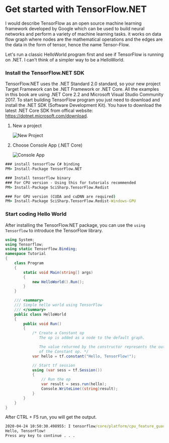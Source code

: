 # 	Get started with TensorFlow.NET

I would describe TensorFlow as an open source machine learning framework developed by Google which can be used to build neural networks and perform a variety of machine learning tasks. it works on data flow graph where nodes are the mathematical operations and the edges are the data in the form of tensor, hence the name Tensor-Flow. 



Let's run a classic HelloWorld program first and see if TensorFlow is running on .NET. I can't think of a simpler way to be a HelloWorld.



### Install the TensorFlow.NET SDK

TensorFlow.NET uses the .NET Standard 2.0 standard, so your new project Target Framework can be .NET Framework or .NET Core.  All the examples in this book are using .NET Core 2.2 and Microsoft Visual Studio Community 2017. To start building TensorFlow program you just need to download and install the .NET SDK (Software Development Kit). You have to download the latest .NET Core SDK from offical website: https://dotnet.microsoft.com/download.



1. New a project

   ![New Project](_static/new-project.png)

2. Choose Console App (.NET Core)

   ![Console App](_static/new-project-console.png)



```cmd
### install tensorflow C# binding
PM> Install-Package TensorFlow.NET

### Install tensorflow binary
### For CPU version - Using this for tutorials recommended
PM> Install-Package SciSharp.TensorFlow.Redist

### For GPU version (CUDA and cuDNN are required)
PM> Install-Package SciSharp.TensorFlow.Redist-Windows-GPU
```

### Start coding Hello World

After installing the TensorFlow.NET package, you can use the `using Tensorflow` to introduce the TensorFlow library.



```csharp
using System;
using Tensorflow;
using static Tensorflow.Binding;
namespace Tutorial
{
    class Program
    {
        static void Main(string[] args)
        {
            new HelloWorld().Run();
        }
    }

    /// <summary>
    /// Simple hello world using TensorFlow
    /// </summary>
    public class HelloWorld
    {
        public void Run()
        {
            /* Create a Constant op
               The op is added as a node to the default graph.

               The value returned by the constructor represents the output
               of the Constant op. */
            var hello = tf.constant("Hello, TensorFlow!");

            // Start tf session
            using (var sess = tf.Session())
            {
                // Run the op
                var result = sess.run(hello);
                Console.WriteLine((string)result);
            }
        }
    }
}
```
After CTRL + F5 run, you will get the output.
```cmd
2020-04-24 10:50:30.498955: I tensorflow/core/platform/cpu_feature_guard.cc:142] Your CPU supports instructions that this TensorFlow binary was not compiled to use: AVX2
Hello, TensorFlow!
Press any key to continue . . .
```



